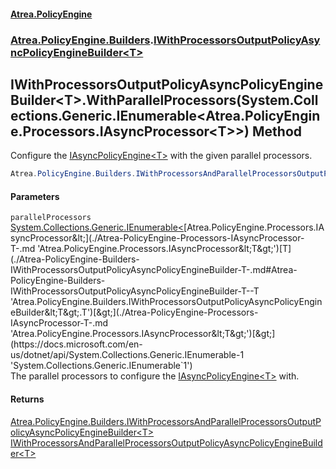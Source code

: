 #### [Atrea.PolicyEngine](./index.md 'index')
### [Atrea.PolicyEngine.Builders](./Atrea-PolicyEngine-Builders.md 'Atrea.PolicyEngine.Builders').[IWithProcessorsOutputPolicyAsyncPolicyEngineBuilder&lt;T&gt;](./Atrea-PolicyEngine-Builders-IWithProcessorsOutputPolicyAsyncPolicyEngineBuilder-T-.md 'Atrea.PolicyEngine.Builders.IWithProcessorsOutputPolicyAsyncPolicyEngineBuilder&lt;T&gt;')
## IWithProcessorsOutputPolicyAsyncPolicyEngineBuilder&lt;T&gt;.WithParallelProcessors(System.Collections.Generic.IEnumerable&lt;Atrea.PolicyEngine.Processors.IAsyncProcessor&lt;T&gt;&gt;) Method
Configure the [IAsyncPolicyEngine&lt;T&gt;](./Atrea-PolicyEngine-IAsyncPolicyEngine-T-.md 'Atrea.PolicyEngine.IAsyncPolicyEngine&lt;T&gt;') with the given parallel processors.  
```csharp
Atrea.PolicyEngine.Builders.IWithProcessorsAndParallelProcessorsOutputPolicyAsyncPolicyEngineBuilder<T> WithParallelProcessors(System.Collections.Generic.IEnumerable<Atrea.PolicyEngine.Processors.IAsyncProcessor<T>> parallelProcessors);
```
#### Parameters
<a name='Atrea-PolicyEngine-Builders-IWithProcessorsOutputPolicyAsyncPolicyEngineBuilder-T--WithParallelProcessors(System-Collections-Generic-IEnumerable-Atrea-PolicyEngine-Processors-IAsyncProcessor-T--)-parallelProcessors'></a>
`parallelProcessors` [System.Collections.Generic.IEnumerable&lt;](https://docs.microsoft.com/en-us/dotnet/api/System.Collections.Generic.IEnumerable-1 'System.Collections.Generic.IEnumerable`1')[Atrea.PolicyEngine.Processors.IAsyncProcessor&lt;](./Atrea-PolicyEngine-Processors-IAsyncProcessor-T-.md 'Atrea.PolicyEngine.Processors.IAsyncProcessor&lt;T&gt;')[T](./Atrea-PolicyEngine-Builders-IWithProcessorsOutputPolicyAsyncPolicyEngineBuilder-T-.md#Atrea-PolicyEngine-Builders-IWithProcessorsOutputPolicyAsyncPolicyEngineBuilder-T--T 'Atrea.PolicyEngine.Builders.IWithProcessorsOutputPolicyAsyncPolicyEngineBuilder&lt;T&gt;.T')[&gt;](./Atrea-PolicyEngine-Processors-IAsyncProcessor-T-.md 'Atrea.PolicyEngine.Processors.IAsyncProcessor&lt;T&gt;')[&gt;](https://docs.microsoft.com/en-us/dotnet/api/System.Collections.Generic.IEnumerable-1 'System.Collections.Generic.IEnumerable`1')  
The parallel processors to configure the [IAsyncPolicyEngine&lt;T&gt;](./Atrea-PolicyEngine-IAsyncPolicyEngine-T-.md 'Atrea.PolicyEngine.IAsyncPolicyEngine&lt;T&gt;') with.  
  
#### Returns
[Atrea.PolicyEngine.Builders.IWithProcessorsAndParallelProcessorsOutputPolicyAsyncPolicyEngineBuilder&lt;](./Atrea-PolicyEngine-Builders-IWithProcessorsAndParallelProcessorsOutputPolicyAsyncPolicyEngineBuilder-T-.md 'Atrea.PolicyEngine.Builders.IWithProcessorsAndParallelProcessorsOutputPolicyAsyncPolicyEngineBuilder&lt;T&gt;')[T](./Atrea-PolicyEngine-Builders-IWithProcessorsOutputPolicyAsyncPolicyEngineBuilder-T-.md#Atrea-PolicyEngine-Builders-IWithProcessorsOutputPolicyAsyncPolicyEngineBuilder-T--T 'Atrea.PolicyEngine.Builders.IWithProcessorsOutputPolicyAsyncPolicyEngineBuilder&lt;T&gt;.T')[&gt;](./Atrea-PolicyEngine-Builders-IWithProcessorsAndParallelProcessorsOutputPolicyAsyncPolicyEngineBuilder-T-.md 'Atrea.PolicyEngine.Builders.IWithProcessorsAndParallelProcessorsOutputPolicyAsyncPolicyEngineBuilder&lt;T&gt;')  
[IWithProcessorsAndParallelProcessorsOutputPolicyAsyncPolicyEngineBuilder&lt;T&gt;](./Atrea-PolicyEngine-Builders-IWithProcessorsAndParallelProcessorsOutputPolicyAsyncPolicyEngineBuilder-T-.md 'Atrea.PolicyEngine.Builders.IWithProcessorsAndParallelProcessorsOutputPolicyAsyncPolicyEngineBuilder&lt;T&gt;')  
